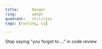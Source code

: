 ```yaml
---
title:      Danger
ring:       adopt
quadrant:   utilities
tags: [tooling, ci]

---
```


Stop saying "you forgot to …" in code review
